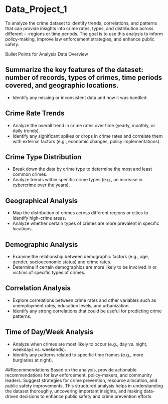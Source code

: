 # Data_Project_1

To analyze the crime dataset to identify trends, correlations, and patterns that can provide insights into crime rates, types, and distribution across different - -regions or time periods. The goal is to use this analysis to inform policy-making, improve law enforcement strategies, and enhance public safety.

Bullet Points for Analysis
Data Overview

## Summarize the key features of the dataset: number of records, types of crimes, time periods covered, and geographic locations.
- Identify any missing or inconsistent data and how it was handled.

## Crime Rate Trends
- Analyze the overall trend in crime rates over time (yearly, monthly, or daily trends).
- Identify any significant spikes or drops in crime rates and correlate them with external factors (e.g., economic changes, policy implementations).

## Crime Type Distribution
- Break down the data by crime type to determine the most and least common crimes.
- Analyze trends within specific crime types (e.g., an increase in cybercrime over the years).

## Geographical Analysis
- Map the distribution of crimes across different regions or cities to identify high-crime areas.
- Analyze whether certain types of crimes are more prevalent in specific locations.

## Demographic Analysis
- Examine the relationship between demographic factors (e.g., age, gender, socioeconomic status) and crime rates.
- Determine if certain demographics are more likely to be involved in or victims of specific types of crimes.

## Correlation Analysis
- Explore correlations between crime rates and other variables such as unemployment rates, education levels, and urbanization.
- Identify any strong correlations that could be useful for predicting crime patterns.

## Time of Day/Week Analysis
- Analyze when crimes are most likely to occur (e.g., day vs. night, weekdays vs. weekends).
- Identify any patterns related to specific time frames (e.g., more burglaries at night).

##Recommendations
Based on the analysis, provide actionable recommendations for law enforcement, policy-makers, and community leaders.
Suggest strategies for crime prevention, resource allocation, and public safety improvements.
This structured analysis helps in understanding the dataset thoroughly, uncovering important insights, and making data-driven decisions to enhance public safety and crime prevention efforts
